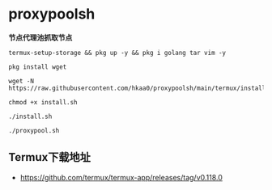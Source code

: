 # proxypoolsh
**节点代理池抓取节点**
```
termux-setup-storage && pkg up -y && pkg i golang tar vim -y
```

```
pkg install wget
```
```
wget -N https://raw.githubusercontent.com/hkaa0/proxypoolsh/main/termux/install.sh
```
```
chmod +x install.sh
```
```
./install.sh
```
```
./proxypool.sh
```

## Termux下载地址
 - https://github.com/termux/termux-app/releases/tag/v0.118.0

